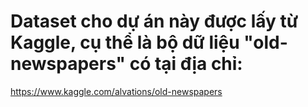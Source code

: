 # Dataset cho dự án này được lấy từ Kaggle, cụ thể là bộ dữ liệu "old-newspapers" có tại địa chỉ: 
https://www.kaggle.com/alvations/old-newspapers